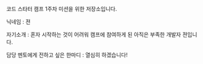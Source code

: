 코드 스타터 캠프 1주차 미션을 위한 저장소입니다.

닉네임 : 젼

자기소개 : 혼자 시작하는 것이 어려워 캠프에 참여하게 된 아직은 부족한 개발자 젼입니다.

담당 멘토에게 전하고 싶은 한마디 : 열심히 하겠습니다!